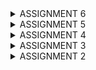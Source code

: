<details>
<summary>ASSIGNMENT 6 </summary>

# == ASSIGNMENT 6 QUESTIONS AND ANSWERS: =

 ## 1. Explain the benefits of using JavaScript in developing web applications!
    Java script supports object-oriented, imperative, event-driven and functional programming. This allows web developers to create complex functions that can work on websites. It can increase interaction between web pages and users and enables dynamic page manipulation.   In event-driven programming which increases web page and user interaction, some functions can be run after a certain event is triggered on the website at any time. 
    For example clicking on a button that changes the color of the website will immediately make the website change color. JavaScript can also create buttons on websites that will change color once clicked on or make the website automatically change appearance based on the time of the day, which all increase interactivity. Another example is this dynamism technique called AJAX or Asynchronous JavaScript And XML.
    With AJAX, asynchrnous data exchange between the server and browser can occur in the background. AJAX can also send data in different file types to the server.
    In addition, JavaScript code is not executed on the server side but on the client side, hence the server performance is not affected if many users are interacting with the website, rather the performance of the website depends on the user's device specifications. JavaScript can also let certain parts of a page get updated without refreshing the entire page.
 
 ## 2. Explain why we need to use await when we call fetch()! What would happen if we don't use await?
    The await function is used to tell the web browser to wait for the result or promise of an async function before the rest of that function is executed. Without an await keyword the function will be executed synchronously and not asynchronously. Await keywords make sure that the function will be executed step by step in the background.
 
 ## 3. Why do we need to use the csrf_exempt decorator on the view used for AJAX POST?
    The decorator tells Django to not check the CSRF token when a POST request is sent with AJAX. This eliminates the need for the user to get their CSRF token checked for validation each time AJAX POST is requested.
 
 ## 4. On this week's tutorial, the user input sanitization is done in the back-end as well. Why can't the sanitization be done just in the front-end?
    Since front-end sanitization does not cover client-side code manipulation tactics such as XSS or injection attacks such as with SQL, implementing back-end sanitization is necessary.

 ## 5. Explain how you implemented the checklist above step-by-step (not just following the tutorial)!
    
    Modify the previously created assignment 5 to use AJAX.

    1. AJAX GET:
        a.  Modify the codes in data cards to able to use AJAX GET.

            1. In main.html in main/templates I added the code below so that it can retrieve data with AJAX
```html
                 async function getProductEntries(){
                  return fetch("{% url 'main:show_json' %}").then((res) => res.json())
                 }
```
  
        b. Retrieve data using AJAX GET. Make sure that the datas retrieved are only the datas belonging to the logged in user.
        
            1.  To do this, I changed the paramater in Product.objects.filter from pk=id to user=request.user in views.py
   
   ```python
           def show_xml_by_id(request, id):
               data = Product.objects.filter(user=request.user)
               return HttpResponse(serializers.serialize("xml", data), content_type="application/xml")

           def show_json_by_id(request, id):
               data = Product.objects.filter(user=request.user)
               return HttpResponse(serializers.serialize("json", data), content_type="application/json")
   ```
   
    2. AJAX POST:
        a. Create a button that opens a modal with a form for adding a product entry.

            1. In main/templates main.html, I inserted code that with the help of Tailwind will create a modal

                <html>
                             <div id="crudModal" tabindex="-1" aria-hidden="true" class="hidden fixed inset-0 z-50 w-full flex items-center justify-center bg-gray-800 bg-opacity-50 overflow-x-hidden overflow-y-auto transition-opacity duration-300 ease-out">
                                 <div id="crudModalContent" class="relative bg-white rounded-lg shadow-lg w-5/6 sm:w-3/4 md:w-1/2 lg:w-1/3 mx-4 sm:mx-0 transform scale-95 opacity-0 transition-transform transition-opacity duration-300 ease-out">
                                     <!-- Modal header -->
                                     <div class="flex items-center justify-between p-4 border-b rounded-t">
                                     <h3 class="text-xl font-semibold text-gray-900">
                                         Add New Product Entry
                                     </h3>
                                     <button type="button" class="text-gray-400 bg-transparent hover:bg-gray-200 hover:text-gray-900 rounded-lg text-sm p-1.5 ml-auto inline-flex items-center" id="closeModalBtn">
                                         <svg aria-hidden="true" class="w-5 h-5" fill="currentColor" viewBox="0 0 20 20" xmlns="http://www.w3.org/2000/svg">
                                         <path fill-rule="evenodd" d="M4.293 4.293a1 1 0 011.414 0L10 8.586l4.293-4.293a1 1 0 111.414 1.414L11.414 10l4.293 4.293a1 1 0 01-1.414 1.414L10 11.414l-4.293 4.293a1 1 0 01-1.414-1.414L8.586 10 4.293 5.707a1 1 0 010-1.414z" clip-rule="evenodd"></path>
                                         </svg>
                                         <span class="sr-only">Close modal</span>
                                     </button>
                                     </div>
                                     <!-- Modal body -->
                                     <div class="px-6 py-4 space-y-6 form-style">
                                     <form id="ProductEntryForm">
                                         <!-- Added csrf token -->
                                         {% csrf_token %}
                                         <div class="mb-4">
                                         <label for="name" class="block text-sm font-medium text-gray-700">Name</label>
                                         <input type="text" id="name" name="name" class="mt-1 block w-full border border-gray-300 rounded-md p-2 hover:border-blue-700" placeholder="Enter cookie name" required>
                                         </div>
                                         <div class="mb-4">
                                         <label for="price" class="block text-sm font-medium text-gray-700">Price</label>
                                         <textarea id="price" name="price" rows="3" class="mt-1 block w-full h-52 resize-none border border-gray-300 rounded-md p-2 hover:border-blue-700" placeholder="Enter the price" required></textarea>
                                         </div>
                                         <div class="mb-4">
                                         <label for="description" class="block text-sm font-medium text-gray-700">Description</label>
                                         <input type="text" id="description" name="description" min="1" max="10" class="mt-1 block w-full border border-gray-300 rounded-md p-2 hover:border-blue-700" placeholder="Enter the description" required>
                                         </div>
                                     </form>
                                     </div>
                                     <!-- Modal footer -->
                                     <div class="flex flex-col space-y-2 md:flex-row md:space-y-0 md:space-x-2 p-6 border-t border-gray-200 rounded-b justify-center md:justify-end">
                                     <button type="button" class="bg-gray-500 hover:bg-gray-600 text-white font-bold py-2 px-4 rounded-lg" id="cancelButton">Cancel</button>
                                     <button type="submit" id="submitProductEntry" form="ProductEntryForm" class="bg-blue-700 hover:bg-blue-600 text-white font-bold py-2 px-4 rounded-lg">Save</button>
                                     </div>
                                 </div>
                                 </div>
                </html>
   
            2. I also added this to make a button for opening the modal form for making a cookie entry with AJAX
              <html>
                                      <button data-modal-target="crudModal" data-modal-toggle="crudModal" class="btn bg-blue-800 hover:bg-blue-900 text-white font-bold py-2 px-4 rounded-lg transition duration-300 ease-in-out transform hover:-translate-y-1 hover:scale-105" onclick="showModal();">
                                          Add New Cookie Entry by AJAX
                                      </button>
              </html>

        b. Create a new view function to add a new product entry to the database.

            1. I imported the following in views.py
               <html>
                     from django.views.decorators.csrf import csrf_exempt
                     from django.views.decorators.http import require_POST
               </html>

            2. I then created a new function called add_product_entry_ajax to add new products with AJAX in views.py

```python
                @csrf_exempt
                @require_POST
                def add_product_entry_ajax(request):
                    name = strip_tags(request.POST.get("name"))
                    price = strip_tags(request.POST.get("price"))
                    description = strip_tags(request.POST.get("description"))
                    user = request.user

                    new_product = Product(
                        name=name, price=price,
                        description=description,
                        user=user
                    )
                    new_product.save()

                    return HttpResponse(b"CREATED", status=201)
```

            3. Next I did URL routing for the new function by importing add_product_entry_ajax in urls.py

        c. Create a /create-ajax/ path that routes to the new view function you created.

            1. To do this, I added this line path('create-product-entry-ajax', add_product_entry_ajax, name='add_prodduct_entry_ajax') in urpatterns in urls.py

        d. Connect the form you created inside the modal to the /create-ajax/ path.

            1. I connected it by adding the function addProductEntry() in main.html in main/templates. The line that connects the modal to creating a new product entry with AJAX is this fetch("{% url 'main:add_product_entry_ajax' %}" ...).

               <html>
                      <script>
                              function addProductEntry() {
                                  const form = document.querySelector('#ProductEntryForm'); 
                                  const formItems = new FormData(form);
                                  fetch("{% url 'main:add_product_entry_ajax' %}", {
                                      method: "POST",
                                      body: formItems,
                                  })
                                  .then(response => {
                                      if (response.ok) {
                                      refreshProductEntries();
                                      form.reset();
                                      } else {
                                      alert('Failed to add cookie.');
                                      }
                                  })
                                  .catch(error => {
                                      console.error('Error:', error);
                                      alert('An error occurred.');
                                  });
                                  return false;
                                  }    
                      </script>
              </html>

        e. Perform asynchronous refresh on the main page to display the latest item list without reloading the entire main page.

            1. Asynchronous refresh happens automatically after I create a new product entry with AJAX. This snippet of code refreshese the page automatically after a product entry is made with AJAX as it calls hideModal();.
               <html>
                             <script>
                               document.getElementById("ProductEntryForm").addEventListener("submit", (e) => {
                                   e.preventDefault();
                                   addProductEntry();
                                   hideModal();
                                   })
                              </script>
               </html>

        f. Making AJAX GET and AJAX POST secure
            
            1. I added this line in views.py and forms.py
                from django.utils.html import strip_tags

            2. I then added strip_tags in the following code snippets:

                This snippet is in forms.py:
                    def clean_name(self):
                        name = self.cleaned_data["name"]
                        return strip_tags(name)

                    def clean_price(self):
                        price = self.cleaned_data["price"]
                        return strip_tags(price)
                    
                    def clean_description(self):
                        description = self.cleaned_data["description"]
                        return strip_tags(description)
                        
                This snippet is in views.py:
                    @csrf_exempt
                    @require_POST
                    def add_product_entry_ajax(request):
                        name = strip_tags(request.POST.get("name"))
                        price = strip_tags(request.POST.get("price"))
                        description = strip_tags(request.POST.get("description"))
                        ...



</details>

<details>
<summary>ASSIGNMENT 5</summary>

# == ASSIGNMENT 5 QUESTIONS AND ANSWERS: ==

 ## 1. If there are multiple CSS selectors for an HTML element, explain the priority order of these CSS selectors!

    There are four CSS selectors: inline styles, ID selectors, classes selector and element selector.
    The most prioritized are the inline styles and the least prioritized are the element selectors.

    Each selector has a specifity value, with inline styles having the highest value. Selectors with the higher value are prioritized more.

 
 ## 2. Why does responsive design become an important concept in web application development? Give examples of applications that have and have not implemented responsive design!

    Responsive design is important because it ensures that a website fits the resolution of the device it is being viewed on. Websites should look like it fit the screens of desktops, mobile phones and tablets because if they did not then navigating them would be tedious. For instance, a user navigating a website that is meant to fit a desktop screen on a mobile phone would have to scroll a lot or some buttons on the website would be unaccessible, essentially making the website unuseable -this is unresponsive design.

    For example the Fasilkom SCELE website has responsive design because it can fit both on a desktop and mobile phone screen.  
        
    Responsive design makes interacting with websites more engaging and they provide the user with feedback and information regarding their actions on the website. Responsive designs can also indicate if the website is working properly or not. In addition, responsive design follows some of Shneideran's 8 Golden Rules of Interface Design which is offering informative feedback, seek universal usability, strive for consistency and supporting internal locus of control.
    
    For example in the mental health tracker website when the cursor hovers over the oroduct card, it rotates slightly. Another example are buttons that change color when hovered or clicked on.

    Unresponsive design is the opposite. For example buttons can be unresponsive when they are disabled, meaning they cannot be clicked.
 
 ## 3. Explain the differences between margin, border, and padding, and how to implement these three things!
 
    The CSS box model consists of a margin, border, padding and content. With the margin and padding on the outermost and innermost areas respectively. 
    The margin is an area around the border, padding and content.
    The border is an area around the content and padding.
    The padding is an area inside the content.

    There are ways to implement the margin, border and padding which are all implemented in the global.css file.
    
    The border can be used in various to style areas around text which is content. They are used to enclose text in a box and the color and thickness of the border can be styled. Examples of such ways as follows border-color: #674ea7, border: 2px solid #bcbcbc; and border-radius: 0.375rem. Borders can also be used to style buttons.

    The padding can be used to style buttons, header, forms and content sections. It specifies color and the area the content will occupy. and  For example this is padding used for a header's dimensions, 20px 20px 20px 40px. In another example, giving a button padding: 10px means that it will be 10 pixels in length and height. Padding color can be changed through this way background-color: rgb(231, 168, 86).

    The margin can be used to style content sections and for managing the placement of the layers inside of the CSS box model. It can be used to justify, or align ext and content to the left or right. For example margin: 0 auto; means that the content will be placed in the center of a the CSS box and a margin can be added to the top, left, right or bottom of content. For example margin-top: 20px; means that the closest other content can be above the first content is 20 pixels.

    Here is an example of all three aspects used together:

    .box-element {
            margin: 30px; /* the space outside the element */
            border: 2px solid black; /* the border around the element */
            padding: 20px; /* the space inside the element */
        }
    
 ## 4. Explain the concepts of flex box and grid layout along with their uses!

    The flex box is a CSS3 layout and is backwards compatible. It eliminates the need to use float and positioning for content such as margins. To create a FlexBox, a flex container has to be made. For example, this flex container:
    <div class="flex-container">
        <div>1</div>
        <div>2</div>
        <div>3</div>
    </div>
    looks like a long blue rectangle with three smaller white squares in it with the numbers 1, 2 and 3 on each box in black, default arial font.
    To make it flexible, its display must be set this way
    .flex-container {
        display: flex;
    }.

    A flexible flex box can be used to stack flex items horizontally or vertically in the flex box, to add the order of stacking can be changed as well. Flex items can also be warped, not warped or warped in reverse order in the flex box.
    Flex items can also be justified and aligned in various ways.

    The flex items can also have their size, order and alignment stylized. To add, the area of the entire flex box can be warped to fit on both desktop and mobile phone screens.


    The grid layout is a module that uses rows and columns and seperates the space of a webpage into two-dimensional sections. It is used for exact placement of images or items and for creating complex layouts. Grid layouts also enable layering of items.

 ## 5. Explain how you implemented the checklist above step-by-step (not just following the tutorial)!

    1. Implement functions to delete and edit products.

        1. I created a new function called edit_product in views.py.
    
        2. I then imported reverse as part of the django.shortcuts.

        3. In main/templates I made a file called edit_product.html.

        4. I then made URL routing for the edit_product.html so that my project will be able to handle editing requests and actually edit products.

        5. In main.html in main/templates I added code to create a button for editing products

        6. In views.py I created a function that will delete products 

        7. Next I did URL routing for delete_products

    2. Customize the design of the HTML templates that have been created in previous assignments using CSS or a CSS framework (such as Bootstrap, Tailwind, Bulma) with the following conditions:

        2. a. Customize the login, register, and add product pages to be as attractive as possible.

            1. In the templates directory I connected my Django project with Tailwind by adding the line below
            <script src="https://cdn.tailwindcss.com"> </script>.

            2. Then I created a new directory in root called static/css and created a file called global.css.

            3. I then linked global.css in base.html by adding     <link rel="stylesheet" href="{% static 'css/global.css' %}"/>

            4. In global.css I added some styles so that the style on every page will be consistent.

            5. Then I updated the code of login.html in /main/templates to stylize it

            6. Next, I changed the code of register.html in the same directory to add styles

            7. To create the product page I added product_card.html in /main/templates

            8. To display the styled product cards, I changed the code in main.html in /main/templates by including product_card.html


        2. b. Customize the product list page to be more attractive and responsive. Then, consider the following conditions:

            i. If there are no products saved in the application, the product list page will display an image and a message that no products are registered.
            
                1. To allow my project to display images I went to settings.py in /e_commerce_app and added 'whitenoise.middleware.WhiteNoiseMiddleware' in the MIDDLEWARE section.

                2. Then I created a new directory in root called /static/css and created a folder called images in /static

                3. I added a png image of a sad face in /static and named it sad.png

                4. To display the image, I added a path to it in main.html

                5. To ensure that it will appear if there are no products available, I created an if statement {% if not product_entry %} and included the image source below it

                6. I also added text stating that "There are no cookies data in Cookie Panda."
 
            ii. If there are products saved, the product list page will display details of each product using cards (must not be exactly the same as the design in the Tutorial!).

                1. Following the if statement from earlier, to display the details of each product I created an else statement {% for product_entry in product_entries %}
            
                2. Under this statement I included the product cards that will present the product details

                3. I customized the design of each card in card_product.html

    3. For each product card, create two buttons to edit and delete the product on that card!

        1. I put the buttons in card_product.html in their own class
        
        2. I then set their colors to blue

        3. The edit and delete button are url routed to edit_product and delete_product respectively so that they can both do what they are supposed to do

    4. Create a navigation bar (navbar) for the features in the application that is responsive to different device sizes, especially mobile and desktop.

        1. To make sure that the website is responsive to different device sizes in general, I added this line in base.html in /templates
             <meta name="viewport" content="width=device-width, initial-scale=1">.
        
        2. To start, I created a file called navbar.html in templates/ directory and filled it with code that will stylize it.

        3. I then linked the navbar.html to main.html, edit_product.html and create_product_entry.html by adding this line {% include 'navbar.html' %} below {% block content %}.

        4. I set the color of the navigation bar to yellow.

        5. The code in navbar.html is divided into two parts, the first part is for showing up on desktops while the other part is for showing up on mobile phones.

</details>

<details>
<summary> ASSIGNMENT 4 </summary>

# == ASSIGNMENT 4 QUESTIONS AND ANSWERS: ==

## 1. What is the difference between HttpResponseRedirect() and redirect()?

    HttpResponseRedirect() takes a URL as the first argument. It's used to direct the user between different web pages on a browser that have a URL.
    While redirect() is more flexible because it can take URLs, models and views as a parameter. This function will return a HttpResponseRedirect to the respective URL of the parameter given.
    In this app, it's used to bring the user back to the main page after creating an account. It's shown in this code snippet:
            
            messages.success(request, 'Your account has been successfully created!')
            return redirect('main:login')

## 2. Explain how the Product model is linked with User!
    
    The product model is linked with every user via foreign key as shown here in models.py

    class Product(models.Model):
    user = models.ForeignKey(User, on_delete=models.CASCADE)

    So each instance of a product model along with all the data of said model is associated with one user

    In views.py, when a product is created it is associated with a user as shown here, as well as the data associated with the product created by the user

                product = form.save(commit=False)
                roduct.user = request.user
 
## 3. What is the difference between authentication and authorization, and what happens when a user logs in? Explain how Django implements these two concepts.

    Authentication is the process of verifying the correct identity of a user logging in.
    While authorization is granting said users persmissions for actions based on their role or level in the database, for example an admin of a database has permission to read and write all data.

    When a user logs in, they first undergo authentication.
    Using the AuthenticationForm module, Django checks if both the username and password inputted both match a user account's login information in the database. When both match then the user logging in is granted access to the website. The get_user() function is ran and it retrieves the user model, alongside all the models and data associated with said user. While getting logged in, Django checks what roles, levels or permission the logged in user has and grants them their permissions. The user is then redirected to the main  page. The login function gives the user a session ID and their requests are tracked via cookies.

    Django uses the modules below for authentication:

    from django.contrib.auth.forms import UserCreationForm, AuthenticationForm
    from django.contrib.auth import authenticate, login, logout
    from django.contrib.auth.decorators import login_required

    This decorator @login_required(login_url='/login') restricts website access to users who are logged in, this is a form of authorization.

## 4. How does Django remember logged-in users? Explain other uses of cookies and whether all cookies are safe to use.

    It remembers logged-in users based on cookies and sessions. When a user logs in, a cookie is created with a session ID and CSRF Token associated with the same user on their web broswer. This cookies data is stored on the server side and every time the user makes a request, their session ID and cookie is checked. This allows Django to identify the user based on their session ID and cookies and retrieve data associated with the user's session.

    Cookies can be used to track and study how a user interacts with a website, store items put in a shopping cart and maintain website preferences of the user.

    Cookies that are not secure are not safe to use and they can be used maliciously if stolen from users by hackers, allowing them to impersonate them. 

 
## 5. Explain how did you implement the checklist step-by-step (apart from following the tutorial).
  
    1. Implement the register, login, and logout functions so that the user can access the application freely.
    

        1. I first activated the python environment
        
        2. I then exported the following functions to views.py

            from django.contrib.auth.forms import UserCreationForm
            from django.contrib import messages

            So that user accounts can be created

        3. There needs to be a function that uses the UserCreationForm module so I added this in views.py

            def register(request):
                form = UserCreationForm()

                if request.method == "POST":
                    form = UserCreationForm(request.POST)
                    if form.is_valid():
                        form.save()
                        messages.success(request, 'Your account has been successfully created!')
                        return redirect('main:login')
                context = {'form':form}
                return render(request, 'register.html', context)

        4. I then created a HTML file caled register.html for showing the user registration form on a web browser in the directory main/templates

        5. I then did URL routing for register in urls.py by importing register and creating an URL path for it

        6. To create the login funtion I imported the following modules in views.py and created a function called login_user

            from django.contrib.auth.forms import UserCreationForm, AuthenticationForm
            from django.contrib.auth import authenticate, login

            def login_user(request):
                if request.method == 'POST':
                    form = AuthenticationForm(data=request.POST)

                    if form.is_valid():
                            user = form.get_user()
                            login(request, user)
                            return redirect('main:show_main')

                else:
                    form = AuthenticationForm(request)
                context = {'form': form}
                return render(request, 'login.html', context)


        7. I then created another HTML file called login.html in the directory main/templates

        8. Finally, I did URL routing for login in urls.py

        9. For the logout feature I imported these modules and created a function called logout_user in views.py

            from django.contrib.auth import logout

            def logout_user(request):
                logout(request)
                return redirect('main:login')

        10. In main.html I added these lines to create a button for logging out

            <a href="{% url 'main:logout' %}">
                <button>Logout</button>
            </a>

        11. Before the functions above can be used, I have to block access from the main page for users who are not logged in. To do that I imported this module in views.py

            from django.contrib.auth.decorators import login_required

        12. I then added this line above the show_main function

    2. Make two user accounts with three dummy data each, using the model made in the application beforehand so that each data can be accessed by each account locally.

        1. I created a folder in main directory called management and added an empty file called __init__.py
        
        2. I then created another folder called commands and added the files __init__.py which is empty and create_dummy_users.py

        3. I imported libraries and added information for the two dummy users. Here are their login data.

        Account 1:
            Username: CookieCat
            Password: cookiecookie123

        Account 2:
            Username: ChocoDog
            Password: choco123
        
        4. I then ran python manage.py create_dummy_users to create the dummy users


    3. Connect the models Product and User.


        1. To start I added the following lines in models.py, one at the top and the other below the Product class

            from django.contrib.auth.models import User

            user = models.ForeignKey(User, on_delete=models.CASCADE)

        2. In views.py I altered this if statement under create_product_entry function to this
            
                if form.is_valid() and request.method == "POST":
                    product_entry = form.save(commit=False)
                    product_entry.user = request.user
                    product_entry.save()
                    return redirect('main:show_main')

        3. I added this as a new context in views.py

                    'name': request.user.username,

            and changed .all() in show_main to this

                    filter(user=request.user)


    4. Display logged in user details such as username and apply cookies like last login to the application's main page.

        1. To set the cookies up for the latest logged in user, I imported the following modules in views.py

            import datetime
            from django.http import HttpResponseRedirect
            from django.urls import reverse

        2. Then in views.py, I changed the code for if form.is_valid() to the following 

            if form.is_valid():
                user = form.get_user()
                login(request, user)
                response = HttpResponseRedirect(reverse("main:show_main"))
                response.set_cookie('last_login', str(datetime.datetime.now()))
                return response

        3. I added this line in context of the show_main function in views.py so that the cookies data can be displayed 

                'last_login': request.COOKIES['last_login'],

        4. I changed the code under logout_user to this:

                logout(request)
                response = HttpResponseRedirect(reverse('main:login'))
                response.delete_cookie('last_login')
                return response

        5. I then added this line below the log out button

            <h5>Last login session: {{ last_login }}</h5>
</details>

<details>
<summary> ASSIGNMENT 3 </summary>

# == ASSIGNMENT 3 QUESTIONS AND ANSWERS: == #

<< Link for Screenshots for XML, JSON, XML by ID and JSON by ID >>
<< https://docs.google.com/document/d/1_K4jK-_b2kweG8Sl_gUZz0fhp48jUh3XQXMI37tgUaM/edit >>
 
## 1>>> Explain why we need data delivery in implementing a platform.

    So that different parts of a platform can communicate with each other and accomplish tasks they are required to do.
    URL routing is one such method and it allows an application to be displayed on a web browser. Without data delivery in a platform, applications would run very slowly and inconvenient and primitive methods would have to be implemented for data delivery.
    The platform is not static anymore as with data delivery, synchronous communication is enabled between the users, platform and the administrators.


## 2>>> In your opinion, which is better, XML or JSON? Why is JSON more popular than XML?

    I think JSON is better because its size is generally smaller than XML, its data can be transferred quicker and it is more human-readable. XML takes more time to read due to its hierarchical structure while JSON is more compact and shorter.

    JSON is more popular because it is flexible in applications and is easy to parse.
    JSON is also widely used for data transfer in mobile applications in which data transfer needs to be completed as quick as possible.


## 3>>> Explain the functional usage of is_valid() method in Django forms. Also explain why we need the method in forms.

    The method is_valid() performs a validation check on data entered in Django forms, it makes sure that the data entered matches the type and constraints set for each data query. This eliminates the need for administrators to read through and check forms that have wrong data type inputted such as numbers in a query for words, thus saving time.
    This also prevents users from accidentally inputting the wrong or empty data in forms, giving them a chance to recheck their answers and input them correctly.
    

## 4>>> Why do we need csrf_token when creating a form in Django? What could happen if we did not use csrf_token on a Django form? How could this be leveraged by an attacker?

    A CSRF token is a large randomly generated number given to each authenticated user that visits a django-based website. This token ensures that requests from the user cannot be done on malicious websites without their consent, called cross site request forgery. They provide security for authenticated users by allowing them and them only to issue forms and requests, stopping malicious users from making requests in place of the authenticated user without consent. 
    Without CSRF tokens, stealing money from accounts on banking websites would be so easy. The thief would send a link that has a request to send money from the victim's account to their account on their website and have the authenticated user click it. After the user connects to the malicious site, the request will be sent to the bank and the money will be transferred.
    

## 5>>> Explain how you implemented the checklist above step-by-step (not just following the tutorial).

        1>> Create a form input to add a model object to the previous app.

            1> I first created a base template for all the other web pages called base.html.

            2> I then added 
            ```
            'DIRS': [BASE_DIR / 'templates']
            ```
            in settings.py in e_commerce_app so that base.html will be detected as a base file.

            3> Next I added 
            ```
            {% extends 'base.html' %} 
            ...
            {% block content %}
            {% endblock content %}
            ```
            main.html in main/templates so that the data in the django project will be loaded in HTML form easily.

            4> In the same file I added the lines
            ```
            import uuid
            id = models.UUIDField(primary_key=True, default=uuid.uuid4, editable=False)
            ```

            5> I then ran the following commands 'python manage.py makemigrations' and 'python manage.py migrate'.

            6> To create the base of the form, I created a file 'forms.py' in main directory and created a new class ProductEntryForm.

            7> I then imported redirect from the django.shortcuts library and added
            ```
            from main.forms import ProductEntryForm
            from main.models import Product
            ``` 
            at the top of views.py in main directory.

            8> In views.py, I then created a new function that takes a request and creates a form for the website.

            9> Then I added
            ```
            product_entries = Product.objects.all()
            ```
            so that the project can retrieve data about the Product objects from the database.

            10> To set up URL routing for the function that creates the form I added
            ```
            path('create-product-entry', create_product_entry, name='create_product_entry')
            ```
            and imported create_product_entry.

            11> I then created create_product_entry.html that dictates how the form will be displayed on a web browser. The code in the file is as follows:
            ```
            {% extends 'base.html' %} 
            {% block content %}
            <h1>Add New Product Entry</h1>

            <form method="POST">
            {% csrf_token %}
            <table>
                {{ form.as_table }}
                <tr>
                <td></td>
                <td>
                    <input type="submit" value="Add Product Entry" />
                </td>
                </tr>
            </table>
            </form>

            {% endblock %}
            ```
            
            12> Finally I added extra lines of code in main.html so that the table form can be displayed with a button.
        
        
        2>> Add 4 views to view the added objects in XML, JSON, XML by ID, and JSON by ID formats. 

            1> I added and imported the following libraries and modules in views.py
            ```
            from django.http import HttpResponse
            from django.core import serializers
            ```

            2> In the same file, I added two functions show_xml and show_json that will translate the data into XML and JSON respectively before displaying them.
            ```
            def show_xml(request):
                data = Product.objects.all()
                return HttpResponse(serializers.serialize("xml", data), content_type="application/xml")

            def show_json(request):
                data = Product.objects.all()
                return HttpResponse(serializers.serialize("json", data), content_type="application/json")
            ```

            3> To display the data in both XML and JSON by ID I added two more functions that display the two data types by ID in views.py
            ```
            def show_xml_by_id(request, id):
                data = Product.objects.filter(pk=id)
                return HttpResponse(serializers.serialize("xml", data), content_type="application/xml")

            def show_json_by_id(request, id):
                data = Product.objects.filter(pk=id)
                return HttpResponse(serializers.serialize("json", data), content_type="application/json")
            ```

        
        3>> Create URL routing for each of the views added in point 2.

            1> In urls.py I imported the two functions above from the main.views library and added paths in url_patterns for them so that they can be routed to the view, the paths are like this:
            ```
            path('xml/', show_xml, name='show_xml'),
            path('json/', show_json, name='show_json'),
            ```

            2> In addition, I imported the functions and added URL paths for said functions in urls.py to complete URL routing
            the paths look like this:
            ```
            path('xml/<str:id>/', show_xml_by_id, name='show_xml_by_id'),
            path('json/<str:id>/', show_json_by_id, name='show_json_by_id'),
            ```
</details>

<details>
<summary> ASSIGNMENT 2 </summary>

# == ASSIGNMENT 2 QUESTIONS AND ANSWERS: ==

1>>> Explain how you implemented the checklist above step-by-step (not just following the tutorial).


    1>> Creating the Django project.

        1> I first made a folder called e-commerce-app and then iniated an environment in the same directory.
        2> I then made a requirements.txt file with the needed dependencies for the project and installed them. 
        3> After that, I configured the project and ran the server after adding "localhost" and "127.0.0.1" to the list of allowed hosts in settings.py. 
        4> I checked if the django application has been deployed successfully by visiting the link http://localhost:8000/ to see.
        5> I exited the virtual environment by typing deactivate.
        6> I created a repository on GitHub called 'e-commerce-app'.
        7> I created a gitignore file in the local folder.
        8> To start connecting my local repository with the GitHub one,
            I typed git branch -M main to initialize a new main branch called 'name'.
        9> Then I typed git remote set-url origin https://github.com/AmeeraKT/e-commerce-app.git to connect the local repo
            with the one on GitHub.
        10> I typed 'git add .' so that all changes I made will be recorded/
        11> Then I typed 'git commit -m "Created E Commerce App"' to establish all the changes to git.
        12> Finally I typed 'git push -u origin main' to transfer all the files I created on the local repo to the GitHub repo.
        13> I typed 'git status' to check if all changes have been committed.


    2>> Create an application with the name main in the project.

        1> I first typed in 'env\Scripts\activate' to enter the virtual environment in the terminal. This environment prevents
            conflicts from happening on the computer   
        2> Then I input the command 'Python manage.py startapp main' to create an application with the name main in the project
        3> I registered the application 'main' by adding it to the list of installed apps


    3>> Perform routing in the project so that the application main can run.
        1> I ran the command
                python manage.py runserver
        2> I checked the if the application is up, running and displayed properly by visiting this link http://localhost:8000/
    
    4>> Create a model in the application main with the name Product and have the mandatory attributes as follows.
        name
        price
        description

        1> I created a model in the models.py file in the main folder by adding the following code:
            from django.db import models

            class Product(models.Model):
                nameclass = models.CharField(max_length=255)
                name = models.CharField(max_length=255)
                price = models.IntegerField()
                description = models.TextField()

            I ensured that the class types matched the attributes 

    5>> Create a function in views.py to return to an HTML template that displays the name of the application and your name and class.
        1> I created a function that will display the details I want to show in the application
                def show_main(request):
                    context = {
                        'name' : 'Cookie',
                        'price': '5000',
                        'description': 'Homey chocolate chip cookies baked fresh everyday'
                    }

                    return render(request, "main.html", context)

    6>> Create a routing in urls.py for the application main to map the function created in views.py.
        
        1> I created a file called urls.py in the folder e-commerce-app
        2> I then added the following code in the file to configure URL routing for the main application:
                from django.urls import path
                from main.views import show_main

                app_name = 'main'

                urlpatterns = [
                    path('', show_main, name='show_main'),
                ]
        3> To configure URL routing for the project, I added the following code to the urls.py file in the e_commerce_app folder
                from django.urls import path, include
                path('', include('main.urls'))
    
    7>> Perform deployment to PWS for the application that has been created so that it can be accessed by others via the Internet.
        1>  I ran the command git remote add pws https://pbp.cs.ui.ac.id/ameera.khaira/ECommerceApplicationCookiePanda
        2> I then ran branch -M master
        3> Finally I ran push pws master to push to deploy my application to the PWS website
    
    8>> Create a README.md that contains a link to the PWS application that has been deployed, as well as answers to the following questions.

        1> I created the README.md file in the e-commerce-app folder locally and illed it with my answers and a link to the PWS application.
        2> I then pushed it to the PWS website using the command git push pws master


2>>> Create a diagram that contains the request client to a Django-based web application and the response it gives, and explain the relationship between urls.py, views.py, models.py, and the html file.

    The diagram can be viewed here:
    https://www.canva.com/design/DAGQa2NaV_w/lpAkdv4Nm4Nxq_DF9vyg2A/view?utm_content=DAGQa2NaV_w&utm_campaign=designshare&utm_medium=link&utm_source=editor

    The urls.py file handles any HTTP requests such as a user wanting to open a Django-based web application like in this assignment. Once the request is received,
    the show_main function in urls.py will call said function in views.py.

    The file views.py will call the show_main function with the request passed to it from urls.py as a parameter. The views.py file will then query the database containing the data of the objects which are stored in models.py.
    The views.py file will also look into the HTML file and organize the data obtained from models.py based on the format in main.html. The views.py file will then send a response, which is the way the web application and its data should be displayed on a browser, back to urls.py so the HTTP response is received and displayed on a browser.

    The file models.py contains information about the data types of the attributes, it provides the data of the web application to be displayed to views.py.
    
    The HTML file dictates how the data of the web application should be presented on a web browser. 


3>>> Explain the use of git in software development!

    Git is used to keep track of changes done in projects done in code. Whenever a user alters the source code or adds or removes files, git will automatically detect actions like this then document and store the data. These changes then can be checked and committed
    with a messsage from the user with reasons or details for said change. Git is very useful in software developement while working with teams as users can check the changes that have been committed and their reasons. This allows a team to keep track of any updates and
    it also enables them to back track if any mistakes have been committed.

    Git also allows users to push local projects to Github quickly and easily, so their projects can be viewed publicly by others.



4>>> In your opinion, out of all the frameworks available, why is Django used as the starting point for learning software development?

    Since Python is the most commonly used computer language, I believe that Django is a suitable introduction to learning software
    development as it requires Python.
    The syntax is also straightforward, simple and human-friendly enough to understand just like Python as a language. 
    Django already creates a base template that's simple too so that users who are new to software development are able to familiarize
    themselves with it quicker.



5>>> Why is the Django model called an ORM?

    ORM stands for 'Object Relational Mapper'. An ORM is a technique that essentially connects object oriented programs to relational
    databases. This allows programmers to interact with relational databases through object oriented programming. Django has an ORM which lets it change default database structures into Python classes so that they can be worked with in full Python language, meaning there
    is no need to use SQL language to create or manage a database.
</details>
